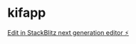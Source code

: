 # kifapp

[Edit in StackBlitz next generation editor ⚡️](https://stackblitz.com/~/github.com/Guic91/kifapp)